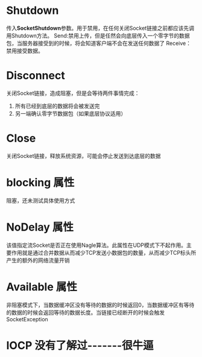 

# Shutdown
传入**SocketShutdown**参数。用于禁用，在任何关闭Socket链接之前都应该先调用Shutdown方法。
Send:禁用上传，但是任然会向底层传入一个零字节的数据包，当服务器接受到的时候，将会知道客户端不会在发送任何数据了
Receive：禁用接受数据。

# Disconnect
关闭Socket链接，造成阻塞，但是会等待两件事情完成：  
1. 所有已经到底层的数据将会被发送完
2. 另一端确认零字节数据包（如果底层协议适用）

# Close
关闭Socket链接，释放系统资源，可能会停止发送到达底层的数据

# blocking 属性
阻塞，还未测试具体使用方式

# NoDelay  属性
该值指定流Socket是否正在使用Nagle算法。此属性在UDP模式下不起作用。主要作用就是通过合并数据从而减少TCP发送小数据包的数量，从而减少TCP标头所产生的额外的网络流量开销

# Available 属性
非阻塞模式下，当数据缓冲区没有等待的数据的时候返回0，当数据缓冲区有等待的数据的时候会返回等待的数据长度。当链接已经断开的时候会触发 SocketException


# IOCP  没有了解过-------很牛逼 